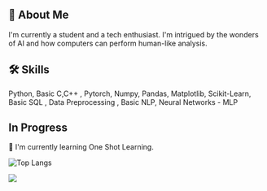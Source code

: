 



## 🚀 About Me
I'm currently a student and a tech enthusiast. I'm intrigued by the wonders of AI and how computers can perform human-like analysis. 


## 🛠 Skills
Python, Basic C,C++ , Pytorch, Numpy, Pandas, Matplotlib, Scikit-Learn, Basic SQL , Data Preprocessing , Basic NLP, Neural Networks - MLP





## In Progress 

🧠 I'm currently learning One Shot Learning.


![Top Langs](https://github-readme-stats.vercel.app/api/top-langs/?username=manishdhakal2&theme=tokyonight)


[![](https://visitcount.itsvg.in/api?id=manishdhakal2&label=Profile%20Views&icon=5&pretty=false)](https://visitcount.itsvg.in)





